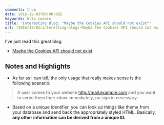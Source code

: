 ```yaml
---
comments: true
date: 2016-12-03T00:00:00Z
keywords: http cookie
title: 'Interesting Blog: "Maybe the Cookies API should not exist"'
url: /2016/12/03/interesting-blogs-Maybe the Cookies API should not exist/
---
```


I've just read this great blog:

- [Maybe the Cookies API should not exist](http://tech.noredink.com/post/147676730053/maybe-the-cookies-api-should-not-exist)

## Notes and Highlights

- As far as I can tell, the only usage that really makes sense is the following scenario:
> A user comes to your website http://mail.example.com and you want to serve them their inbox immediately, no sign in necessary.

- Based on a unique identifier, you can look up things like theme from your database and send back the appropriately styled HTML. Basically, **any other information can be derived from a unique ID.**

